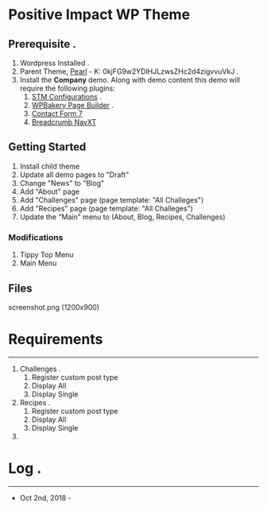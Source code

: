 # Positive Impact WP Theme

## Prerequisite . 
1. Wordpress Installed . 
2. Parent Theme, [Pearl](https://themeforest.net/item/pearl-true-multiniche-wordpress-theme/20432158) - K: 0kjFG9w2YDlHJLzwsZHc2d4zigvvuVkJ . 
3. Install the **Company** demo. Along with demo content this demo will require the following plugins:  
   1. [STM Configurations](https://stylemixthemes.com/) . 
   1. [WPBakery Page Builder](http://wpbakery.com/) . 
   1. [Contact Form 7](https://wordpress.org/plugins/contact-form-7/)
   1. [Breadcrumb NavXT](https://wordpress.org/plugins/breadcrumb-navxt/)
   

## Getting Started  
1. Install child theme  
1. Update all demo pages to "Draft"  
1. Change "News" to "Blog"
1. Add "About" page  
1. Add "Challenges" page (page template: "All Challeges")  
1. Add "Recipes" page (page template: "All Challeges") 
1. Update the "Main" menu to (About, Blog, Recipes, Challenges)

### Modifications  
1. Tippy Top Menu  
2. Main Menu  


## Files

screenshot.png (1200x900)

# Requirements  
---

1. Challenges . 
   1. Register custom post type
   1. Display All  
   1. Display Single
2. Recipes . 
   1. Register custom post type
   1. Display All  
   1. Display Single
3. 

# Log .   
---  
* Oct 2nd, 2018 - 

